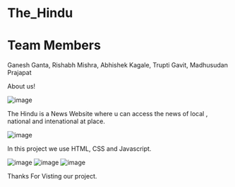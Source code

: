 # The_Hindu
# Team Members
Ganesh Ganta, Rishabh Mishra, Abhishek Kagale, Trupti Gavit, Madhusudan Prajapat

About us!

![image](https://user-images.githubusercontent.com/103635175/174490386-6ddf7433-5301-4d90-b86f-f9fed4a8478f.png)

The Hindu is a News Website where u can access the news of local , national and intenational at place.

![image](https://user-images.githubusercontent.com/103635175/174490458-f1865d02-0d4b-4bce-8d48-de873ca14e9d.png)


In this project we use HTML, CSS and Javascript.

![image](https://user-images.githubusercontent.com/103635175/174490419-46647591-690f-41dd-9155-ffdc9a207bcd.png) ![image](https://user-images.githubusercontent.com/103635175/174490488-f7bb663a-0774-4400-a4a4-3073c76026ec.png) ![image](https://user-images.githubusercontent.com/103635175/174490497-a4eedeb5-dabc-412e-81b6-45b49380b0b0.png)


Thanks For Visting our project.
